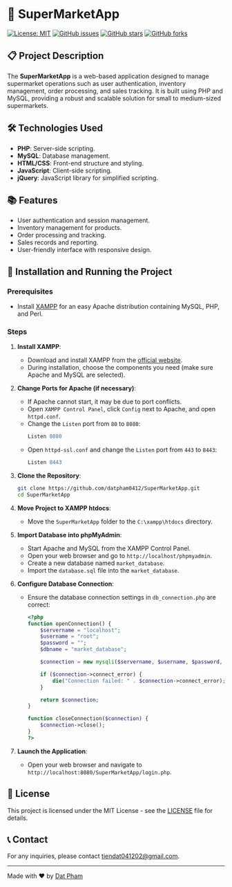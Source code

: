 # 🛒 SuperMarketApp

[![License: MIT](https://img.shields.io/badge/License-MIT-yellow.svg)](https://github.com/datpham0412/SuperMarketApp/blob/main/LICENSE)
[![GitHub issues](https://img.shields.io/github/issues/datpham0412/SuperMarketApp)](https://github.com/datpham0412/SuperMarketApp/issues)
[![GitHub stars](https://img.shields.io/github/stars/datpham0412/SuperMarketApp)](https://github.com/datpham0412/SuperMarketApp/stargazers)
[![GitHub forks](https://img.shields.io/github/forks/datpham0412/SuperMarketApp)](https://github.com/datpham0412/SuperMarketApp/network/members)

## 📋 Project Description
The **SuperMarketApp** is a web-based application designed to manage supermarket operations such as user authentication, inventory management, order processing, and sales tracking. It is built using PHP and MySQL, providing a robust and scalable solution for small to medium-sized supermarkets.

## 🛠 Technologies Used
- **PHP**: Server-side scripting.
- **MySQL**: Database management.
- **HTML/CSS**: Front-end structure and styling.
- **JavaScript**: Client-side scripting.
- **jQuery**: JavaScript library for simplified scripting.

## 📚 Features
- User authentication and session management.
- Inventory management for products.
- Order processing and tracking.
- Sales records and reporting.
- User-friendly interface with responsive design.

## 🚀 Installation and Running the Project
### Prerequisites
- Install [XAMPP](https://www.apachefriends.org/index.html) for an easy Apache distribution containing MySQL, PHP, and Perl.

### Steps
1. **Install XAMPP**:
    - Download and install XAMPP from the [official website](https://www.apachefriends.org/index.html).
    - During installation, choose the components you need (make sure Apache and MySQL are selected).

2. **Change Ports for Apache (if necessary)**:
    - If Apache cannot start, it may be due to port conflicts.
    - Open `XAMPP Control Panel`, click `Config` next to Apache, and open `httpd.conf`.
    - Change the `Listen` port from `80` to `8080`:
      ```apache
      Listen 8080
      ```
    - Open `httpd-ssl.conf` and change the `Listen` port from `443` to `8443`:
      ```apache
      Listen 8443
      ```

3. **Clone the Repository**:
    ```sh
    git clone https://github.com/datpham0412/SuperMarketApp.git
    cd SuperMarketApp
    ```

4. **Move Project to XAMPP htdocs**:
    - Move the `SuperMarketApp` folder to the `C:\xampp\htdocs` directory.

5. **Import Database into phpMyAdmin**:
    - Start Apache and MySQL from the XAMPP Control Panel.
    - Open your web browser and go to `http://localhost/phpmyadmin`.
    - Create a new database named `market_database`.
    - Import the `database.sql` file into the `market_database`.

6. **Configure Database Connection**:
    - Ensure the database connection settings in `db_connection.php` are correct:
      ```php
      <?php 
      function openConnection() {
          $servername = "localhost";
          $username = "root";
          $password = "";
          $dbname = "market_database";

          $connection = new mysqli($servername, $username, $password, $dbname);

          if ($connection->connect_error) {
              die("Connection failed: " . $connection->connect_error);
          }

          return $connection;
      }

      function closeConnection($connection) {
          $connection->close();
      }
      ?>
      ```

7. **Launch the Application**:
    - Open your web browser and navigate to `http://localhost:8080/SuperMarketApp/login.php`.

## 📜 License
This project is licensed under the MIT License - see the [LICENSE](https://github.com/datpham0412/Supermarket-Administration-App/blob/main/LICENSE) file for details.

## 📞 Contact
For any inquiries, please contact [tiendat041202@gmail.com](mailto:tiendat041202@gmail.com).

---

Made with ❤️ by [Dat Pham](https://github.com/datpham0412)
